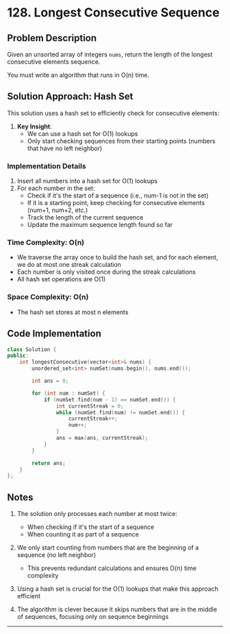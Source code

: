 # 128. Longest Consecutive Sequence

## Problem Description

Given an unsorted array of integers `nums`, return the length of the longest consecutive elements sequence.

You must write an algorithm that runs in O(n) time.

## Solution Approach: Hash Set

This solution uses a hash set to efficiently check for consecutive elements:

1. **Key Insight**:
   - We can use a hash set for O(1) lookups
   - Only start checking sequences from their starting points (numbers that have no left neighbor)

### Implementation Details

1. Insert all numbers into a hash set for O(1) lookups
2. For each number in the set:
   - Check if it's the start of a sequence (i.e., num-1 is not in the set)
   - If it is a starting point, keep checking for consecutive elements (num+1, num+2, etc.)
   - Track the length of the current sequence
   - Update the maximum sequence length found so far

### Time Complexity: **O(n)**

- We traverse the array once to build the hash set, and for each element, we do at most one streak calculation
- Each number is only visited once during the streak calculations
- All hash set operations are O(1)

### Space Complexity: **O(n)**

- The hash set stores at most n elements

## Code Implementation

```cpp
class Solution {
public:
    int longestConsecutive(vector<int>& nums) {
        unordered_set<int> numSet(nums.begin(), nums.end());

        int ans = 0;

        for (int num : numSet) {
            if (numSet.find(num - 1) == numSet.end()) {
                int currentStreak = 0;
                while (numSet.find(num) != numSet.end()) {
                    currentStreak++;
                    num++;
                }
                ans = max(ans, currentStreak);
            }
        }

        return ans;
    }
};
```

## Notes

1. The solution only processes each number at most twice:
   - When checking if it's the start of a sequence
   - When counting it as part of a sequence
2. We only start counting from numbers that are the beginning of a sequence (no left neighbor)

   - This prevents redundant calculations and ensures O(n) time complexity

3. Using a hash set is crucial for the O(1) lookups that make this approach efficient

4. The algorithm is clever because it skips numbers that are in the middle of sequences, focusing only on sequence beginnings

---

